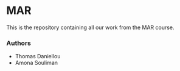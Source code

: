 # MAR

This is the repository containing all our work from the MAR course.

### Authors
* Thomas Daniellou
* Amona Souliman
